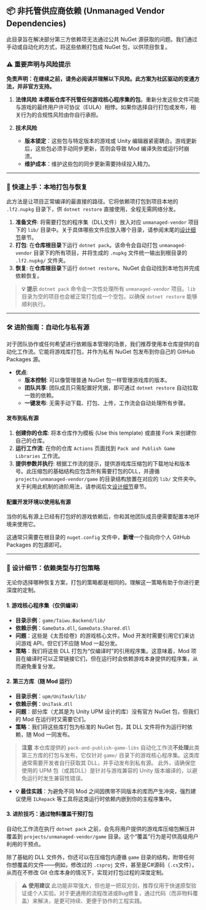 ## 📦 非托管供应商依赖 (Unmanaged Vendor Dependencies)

此目录旨在解决部分第三方依赖项无法通过公共 NuGet 源获取的问题。我们通过手动或自动化的方式，将这些依赖打包成 NuGet 包，以供项目恢复。

### ⚠️ 重要声明与风险提示

**免责声明：在继续之前，请务必阅读并理解以下风险。此方案为社区驱动的变通方法，并非官方支持。**

1.  **法律风险**
    **本模板仓库不托管任何游戏核心程序集的包**。重新分发这些文件可能与游戏的最终用户许可协议（EULA）相悖。如果你选择自行打包或发布，相关行为的合规性风险由你自行承担。

2.  **技术风险**
    - **版本锁定**：这些包与特定版本的游戏或 Unity 编辑器紧密耦合。游戏更新后，这些包必须手动同步更新，否则会导致 Mod 编译失败或运行时崩溃。
    - **维护成本**：维护这些包的同步更新需要持续投入精力。

---

### 🚀 快速上手：本地打包与恢复

此方法是让项目正常编译的最直接的路径。它将依赖项打包到项目本地的 `.lf2.nupkg` 目录下，供 `dotnet restore` 直接使用，全程无需网络分发。

1.  **准备文件**: 将需要打包的程序集（DLL文件）放入对应 `unmanaged-vendor` 项目下的 `lib/` 目录中。关于具体哪些文件应放入哪个目录，请参阅末尾的[设计细节](#-设计细节依赖类型与打包策略)章节。
2.  **打包**: 在**仓库根目录**下运行 `dotnet pack`。该命令会自动打包 `unmanaged-vendor` 目录下的所有项目，并将生成的 `.nupkg` 文件统一输出到根目录的 `.lf2.nupkg/` 文件夹。
3.  **恢复**: 在**仓库根目录**下运行 `dotnet restore`。NuGet 会自动找到本地包并完成依赖恢复。

> **💡 提示**
> `dotnet pack` 命令会一次性处理所有 `unmanaged-vendor` 项目。`lib` 目录为空的项目也会被正常打包成一个空包，以确保 `dotnet restore` 能够顺利执行。

---

### 🛠️ 进阶指南：自动化与私有源

对于团队协作或任何希望进行依赖版本管理的场景，我们推荐使用本仓库提供的自动化工作流。它能将游戏库打包，并作为私有 NuGet 包发布到你自己的 GitHub Packages 源。

- **优点**:
  - **版本控制**: 可以像管理普通 NuGet 包一样管理游戏库的版本。
  - **团队共享**: 团队成员只需配置好凭据，即可通过 `dotnet restore` 自动拉取一致的依赖。
  - **一键发布**: 无需手动下载、打包、上传，工作流会自动处理所有步骤。

#### 发布到私有源

1.  **创建你的仓库**: 将本仓库作为模板 (Use this template) 或直接 Fork 来创建你自己的仓库。
2.  **运行工作流**: 在你的仓库 `Actions` 页面找到 `Pack and Publish Game Libraries` 工作流。
3.  **提供参数并执行**: 根据工作流的提示，提供游戏库压缩包的下载地址和版本号。此压缩包的基础结构应包含所有需要打包的DLL，并遵循 `projects/unmanaged-vendor/game` 的目录结构放置在对应的 `lib/` 文件夹中。关于利用此机制的进阶用法，请参阅后文[设计细节](#-设计细节依赖类型与打包策略)章节。

#### 配置开发环境以使用私有源

当你的私有源上已经有打包好的游戏依赖后，你和其他团队成员便需要配置本地环境来使用它。

这通常只需要在根目录的 `nuget.config` 文件中，**新增**一个指向你个人 GitHub Packages 的包源即可。

---

### 🧬 设计细节：依赖类型与打包策略

无论你选择哪种恢复方案，打包的策略都是相同的。理解这一策略有助于你进行更深度的定制。

#### 1. 游戏核心程序集（仅供编译）
- **目录示例**：`game/Taiwu.Backend/lib/`
- **依赖示例**：`GameData.dll`, `GameData.Shared.dll`
- **问题**：这些是《太吾绘卷》的游戏核心文件。Mod 开发时需要引用它们来访问游戏 API，但它们不应随 Mod 一起分发。
- **策略**：我们将这些 DLL 打包为“仅编译时”的引用程序集。这意味着，Mod 项目在编译时可以正常链接它们，但在运行时会依赖游戏本身提供的程序集，从而避免重复分发。

#### 2. 第三方库（随 Mod 运行）
- **目录示例**：`upm/UniTask/lib/`
- **依赖示例**：`UniTask.dll`
- **问题**：部分库（尤其是为 Unity UPM 设计的库）没有官方 NuGet 包，但我们的 Mod 在运行时又需要它们。
- **策略**：我们将这些库打包为标准的 NuGet 包，其 DLL 文件将作为运行时依赖，随 Mod 一同发布。

> **注意**
> 本仓库提供的 `pack-and-publish-game-libs` 自动化工作流**不处理**此类第三方库的打包与发布，它仅针对 `game/` 目录下的游戏核心程序集。这类库通常需要开发者自行获取其 DLL，并手动发布到私有源。
> 此外，请确保您使用的 UPM 包（或其DLL）是针对与游戏兼容的 Unity 版本编译的，以避免运行时发生兼容性错误。

- **💡 最佳实践**：为避免不同 Mod 之间因携带不同版本的库而产生冲突，强烈建议使用 `ILRepack` 等工具将这类运行时依赖内嵌到你的主程序集中。

#### 3. 进阶技巧：通过物料覆盖干预打包
自动化工作流在执行 `dotnet pack` 之前，会先将用户提供的游戏库压缩包解压并覆盖到 `projects/unmanaged-vendor/game` 目录。这个“覆盖”行为是可供高级用户利用的干预点。

除了基础的 DLL 文件外，你还可以在压缩包内遵循 `game` 目录的结构，附带任何你想覆盖的文件——例如，修改过的 `.csproj` 文件，甚至是C#源码（`.cs`文件），从而在不修改 Git 仓库本身的情况下，实现对打包过程的深度定制。

> **⚠️ 使用建议**
> 此功能非常强大，但也是一把双刃剑，推荐仅用于快速原型验证或个人实验。对于更通用的流程改进或Bug修复，通过代码（而非物料覆盖）来解决，是更可持续、更便于协作的工程实践。